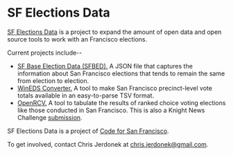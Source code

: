 # SF Elections Data

[SF Elections Data][sf_elections_data] is a project to expand the amount
of open data and open source tools to work with an Francisco elections.

Current projects include--

* [SF Base Election Data (SFBED).][SFBED] A JSON file that captures the
  information about San Francisco elections that tends to remain the
  same from election to election.
* [WinEDS Converter.][WinEDS] A tool to make San Francisco precinct-level
  vote totals available in an easy-to-parse TSV format.
* [OpenRCV.][OpenRCV] A tool to tabulate the results of ranked choice
  voting elections like those conducted in San Francisco.  This is
  also a Knight News Challenge [submission][knight_submission].

SF Elections Data is a project of [Code for San Francisco][code_for_sf].

To get involved, contact Chris Jerdonek at <chris.jerdonek@gmail.com>.


[code_for_sf]: http://codeforsanfrancisco.org/
[knight_submission]: https://www.newschallenge.org/challenge/elections/entries/open-rcv-unlocking-ranked-choice-voting
[OpenRCV]: http://openrcv.org
[sf_elections_data]: http://cjerdonek.github.io/sf-elections-data/
[SFBED]: https://github.com/cjerdonek/sf-base-election-data
[WinEDS]: https://github.com/cjerdonek/wineds-converter
